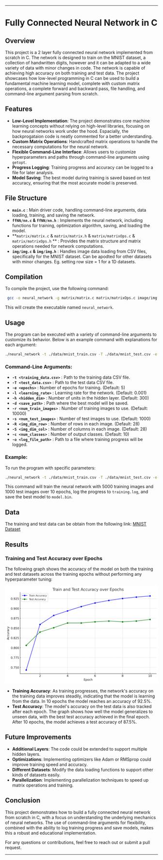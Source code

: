 * * *

Fully Connected Neural Network in C
===================================

Overview
--------

This project is a 2 layer fully connected neural network implemented from scratch in C. The network is designed to train on the MNIST dataset, a collection of handwritten digits, however and it can be adapted to a wide variety of data with minor changes in code. The network is capable of achieving high accuracy on both training and test data. The project showcases how low-level programming in C can be used to build a fundamental machine learning model, complete with custom matrix operations, a complete forward and backward pass, file handling, and command-line argument parsing from scratch.

Features
--------

*   **Low-Level Implementation**: The project demonstrates core machine learning concepts without relying on high-level libraries, focusing on how neural networks work under the hood. Espacially, the backprogataion code is neatly commented for a better understanding.
*   **Custom Matrix Operations**: Handcrafted matrix operations to handle the necessary computations for the neural network.
*   **Flexible Command-Line Interface**: Allows users to customize hyperparameters and paths through command-line arguments using `getopt`.
*   **Progress Logging**: Training progress and accuracy can be logged to a file for later analysis.
*   **Model Saving**: The best model during training is saved based on test accuracy, ensuring that the most accurate model is preserved.

File Structure
--------------

*   **`main.c`** : Main driver code, handling command-line arguments, data loading, training, and saving the network.
*   **`ffNN/nn.c` & `ffNN/nn.h`** : Implements the neural network, including functions for training, optimization algorithm, saving, and loading the model.
*   **`matrix/matrix.c` & `matrix/matrix.h` & `matrix/matrixOps.c` & `matrix/matrixOps.h` ** : Provides the matrix structure and matrix operations needed for network computations.
*   **`img/img.c` & `img/img.h`** : Handles image data loading from CSV files, specifically for the MNIST dataset. Can be apodted for other datasets with minor changes. Eg. setting row size = 1 for a 1D datasets.

Compilation
-----------

To compile the project, use the following command:

```bash
 gcc -o neural_network -g matrix/matrix.c matrix/matrixOps.c image/img.c ffNN/activations.c ffNN/nn.c main.c 
```

This will create the executable named `neural_network`.

Usage
-----

The program can be executed with a variety of command-line arguments to customize its behavior. Below is an example command with explanations for each argument:

```bash
./neural_network -t ./data/mnist_train.csv -T ./data/mnist_test.csv -e 10 -l 0.001 -h 256 -d ./model.bin -r 5000 -s 1000 -R 28 -S 28 -c 10 -o ./training.log
```

### Command-Line Arguments:

*   **`-t <training_data.csv>`** : Path to the training data CSV file.
*   **`-T <test_data.csv>`** : Path to the test data CSV file.
*   **`-e <epochs>`** : Number of epochs for training. (Default: 5)
*   **`-l <learning_rate>`** : Learning rate for the network. (Default: 0.001)
*   **`-h <hidden_dim>`** : Number of units in the hidden layer. (Default: 300)
*   **`-d <save_path>`** : Path where the best model will be saved.
*   **`-r <num_train_images>`** : Number of training images to use. (Default: 10000)
*   **`-s <num_test_images>`** : Number of test images to use. (Default: 1000)
*   **`-R <img_dim_row>`** : Number of rows in each image. (Default: 28)
*   **`-S <img_dim_col>`** : Number of columns in each image. (Default: 28)
*   **`-c <num_classes>`** : Number of output classes. (Default: 10)
*   **`-o <log_file_path>`** : Path to a file where training progress will be logged.

### Example:

To run the program with specific parameters:

```bash
./neural_network -t ./data/mnist_train.csv -T ./data/mnist_test.csv -e 10 -l 0.001 -h 256 -d ./model.bin -r 5000 -s 1000 -R 28 -S 28 -c 10 -o ./training.log
```

This command will train the neural network with 5000 training images and 1000 test images over 10 epochs, log the progress to `training.log`, and save the best model to `model.bin`.

Data
----
The training and test data can be obtain from the following link: [MNIST Dataset](https://www.kaggle.com/oddrationale/mnist-in-csv)

Results
-------

### Training and Test Accuracy over Epochs

The following graph shows the accuracy of the model on both the training and test datasets across the training epochs without performing any hyperparameter tuning:

![Train and Test Accuracy over Epochs](./results.png)

*   **Training Accuracy**: As training progresses, the network's accuracy on the training data improves steadily, indicating that the model is learning from the data. In 10 epochs the model reaches an accuracy of 92.5%.
*   **Test Accuracy**: The model's accuracy on the test data is also tracked after each epoch. The graph shows how well the model generalizes to unseen data, with the best test accuracy achieved in the final epoch. After 10 epochs, the model achieves a test accuracy of 87.5%.



Future Improvements
-------------------

*   **Additional Layers**: The code could be extended to support multiple hidden layers.
*   **Optimizations**: Implementing optimizers like Adam or RMSprop could improve training speed and accuracy.
*   **Different Datasets**: Modify the data loading functions to support other kinds of datasets easily.
*  **Parallelization**: Implementing parallelization techniques to speed up matrix operations and training.

Conclusion
----------

This project demonstrates how to build a fully connected neural network from scratch in C, with a focus on understanding the underlying mechanics of neural networks. The use of command-line arguments for flexibility, combined with the ability to log training progress and save models, makes this a robust and educational implementation.

For any questions or contributions, feel free to reach out or submit a pull request.

* * *
